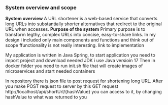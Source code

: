 ### System overview and scope
**System overview**
A URL shortener is a web-based service that converts long URLs into substantially shorter alternatives that redirect to the original URL when accesses.
**Purpose of the system**
Primary purpose is to transform legthy, complex URLs into concise, easy-to-share links. In my design i included only main components and functions and think out of scope ffunctionality is not really interesting.
link to implementation 

My application is written in Java Spring, to start application you need to import project and download needed JDK i use Java versioin 17
Then in docker folder you need to run init.sh file that will create images of microservices and start needed containers

In repository there is json file to post request for shortening long URL. 
After you make POST request to server by this GET request http://localhost/api/shortUrl/{hashValue} you can access to it, by changing hashValue to what was returned to you
